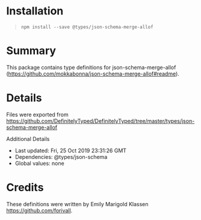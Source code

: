 # Installation
> `npm install --save @types/json-schema-merge-allof`

# Summary
This package contains type definitions for json-schema-merge-allof (https://github.com/mokkabonna/json-schema-merge-allof#readme).

# Details
Files were exported from https://github.com/DefinitelyTyped/DefinitelyTyped/tree/master/types/json-schema-merge-allof

Additional Details
 * Last updated: Fri, 25 Oct 2019 23:31:26 GMT
 * Dependencies: @types/json-schema
 * Global values: none

# Credits
These definitions were written by Emily Marigold Klassen <https://github.com/forivall>.

